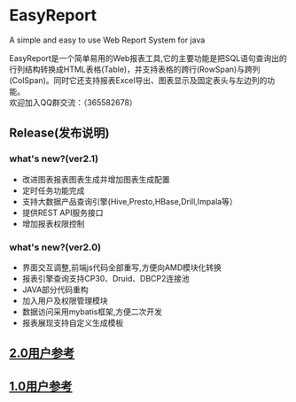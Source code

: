 EasyReport
==========

A simple and easy to use Web Report System for java

EasyReport是一个简单易用的Web报表工具,它的主要功能是把SQL语句查询出的行列结构转换成HTML表格(Table)，并支持表格的跨行(RowSpan)与跨列(ColSpan)。同时它还支持报表Excel导出、图表显示及固定表头与左边列的功能。  
欢迎加入QQ群交流：（365582678）

## Release(发布说明)
### what's new?(ver2.1)
* 改进图表报表图表生成并增加图表生成配置
* 定时任务功能完成
* 支持大数据产品查询引擎(Hive,Presto,HBase,Drill,Impala等）
* 提供REST API服务接口
* 增加报表权限控制

### what's new?(ver2.0)
* 界面交互调整,前端js代码全部重写,方便向AMD模块化转换
* 报表引擎查询支持CP30、Druid、DBCP2连接池
* JAVA部分代码重构
* 加入用户及权限管理模块
* 数据访问采用mybatis框架,方便二次开发
* 报表展现支持自定义生成模板

## [2.0用户参考][]
## [1.0用户参考][]

[1.0用户参考]: https://github.com/xianrendzw/EasyReport/blob/master/docs/manual/version1_0.md
[2.0用户参考]: https://github.com/xianrendzw/EasyReport/blob/master/docs/manual/version2_0.md
[支付宝]: https://raw.githubusercontent.com/xianrendzw/EasyReport/master/docs/assets/imgs/alipay-code.png
